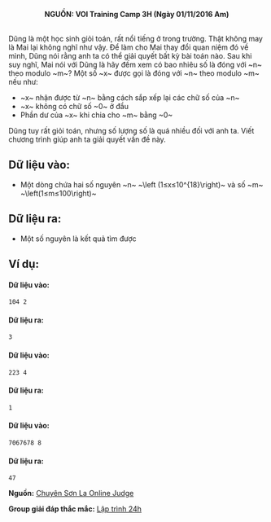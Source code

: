**<center>NGUỒN: VOI Training Camp 3H  (Ngày 01/11/2016 Am)</center>**
<br>

Dũng là một học sinh giỏi toán, rất nổi tiếng ở trong trường. Thật không may là Mai lại không nghĩ như vậy. Để làm cho Mai thay đổi quan niệm đó về mình, Dũng nói rằng anh ta có thể giải quyết bất kỳ bài toán nào. Sau khi suy nghĩ, Mai nói với Dũng là hãy đếm xem có bao nhiêu số là đóng với ~n~ theo modulo ~m~?
Một số ~x~ được gọi là đóng với ~n~ theo modulo ~m~ nếu như:
- ~x~ nhận được từ ~n~ bằng cách sắp xếp lại các chữ số của ~n~
- ~x~ không có chữ số ~0~ ở đầu
- Phần dư của ~x~ khi chia cho ~m~ bằng ~0~

Dũng tuy rất giỏi toán, nhưng số lượng số là quá nhiều đối với anh ta. Viết chương trình giúp anh ta giải quyết vấn đề này.

## Dữ liệu vào:
- Một dòng chứa hai số nguyên ~n~ ~\left (1≤x≤10^{18}\right)~ và số ~m~ ~\left(1≤m≤100\right)~

## Dữ liệu ra:
- Một số nguyên là kết quả tìm được

## Ví dụ:
#### Dữ liệu vào:
```
104 2
```

#### Dữ liệu ra:
```
3
```

#### Dữ liệu vào:
```
223 4
```

#### Dữ liệu ra:
```
1
```

#### Dữ liệu vào:
```
7067678 8
```

#### Dữ liệu ra:
```
47
```
**Nguồn:** [Chuyên Sơn La Online Judge](http://csloj.ddns.net/)

**Group giải đáp thắc mắc:** [Lập trình 24h](https://www.facebook.com/groups/1386904321519984)